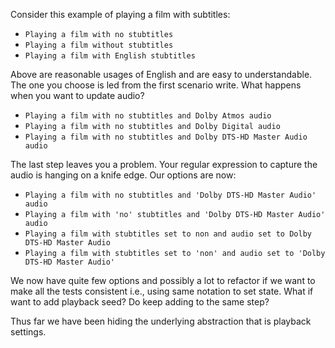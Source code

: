 Consider this example of
playing a film with subtitles:

- `Playing a film with no stubtitles`
- `Playing a film without stubtitles`
- `Playing a film with English stubtitles`

Above are reasonable usages of English and are easy to understandable. The one you choose is led from the first scenario
write. What happens when you want to update audio?

- `Playing a film with no stubtitles and Dolby Atmos audio`
- `Playing a film with no stubtitles and Dolby Digital audio`
- `Playing a film with no stubtitles and Dolby DTS-HD Master Audio audio`

The last step leaves you a problem. Your regular expression to capture the audio is hanging on a knife edge. Our options
are now:

- `Playing a film with no stubtitles and 'Dolby DTS-HD Master Audio' audio`
- `Playing a film with 'no' stubtitles and 'Dolby DTS-HD Master Audio' audio`
- `Playing a film with stubtitles set to non and audio set to Dolby DTS-HD Master Audio`
- `Playing a film with stubtitles set to 'non' and audio set to 'Dolby DTS-HD Master Audio'`

We now have quite few options and possibly a lot to refactor if we want to make all the tests consistent i.e., using
same notation to set state. What if want to add playback seed? Do keep adding to the same step? 

Thus far we have been hiding the underlying abstraction that is playback settings.